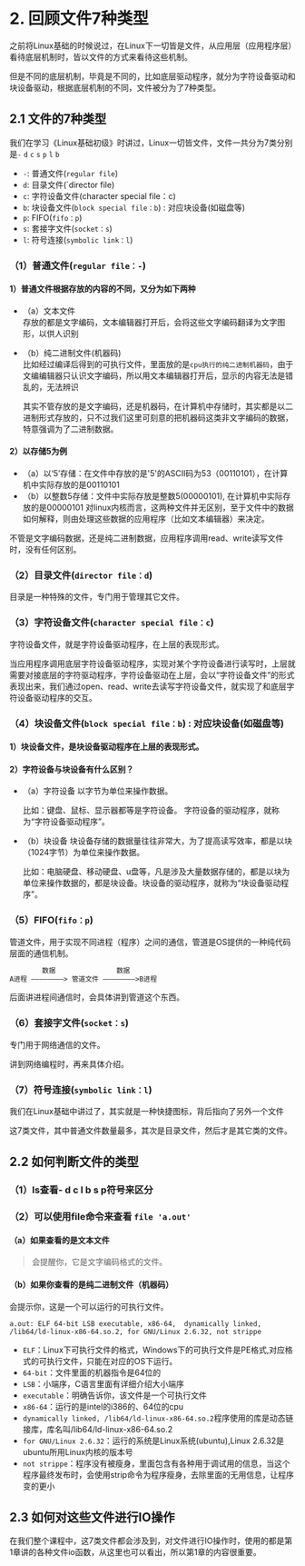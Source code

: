# 2. 回顾文件7种类型

之前将Linux基础的时候说过，在Linux下一切皆是文件，从应用层（应用程序层）看待底层机制时，皆以文件的方式来看待这些机制。

但是不同的底层机制，毕竟是不同的，比如底层驱动程序，就分为字符设备驱动和块设备驱动，根据底层机制的不同，文件被分为了7种类型。

## 2.1 文件的7种类型

我们在学习《Linux基础初级》时讲过，Linux一切皆文件，文件一共分为7类分别是`-` `d` `c` `s` `p` `l` `b`

+ `-`: 普通文件(`regular file`)
+ `d`: 目录文件(`director file)
+ `c`: 字符设备文件(character special file：c)
+ `b`: 块设备文件(`block special file：b`) : 对应块设备(如磁盘等)
+ `p`: FIFO(`fifo：p`)
+ `s`: 套接字文件(`socket：s`)
+ `l`: 符号连接(`symbolic link：l`)

### （1）普通文件(`regular file：-`)

#### 1）普通文件根据存放的内容的不同，又分为如下两种

+ （a）文本文件  
  存放的都是文字编码，文本编辑器打开后，会将这些文字编码翻译为文字图形，以供人识别 

+ （b）纯二进制文件(机器码)  
  比如经过编译后得到的可执行文件，里面放的是`cpu执行的纯二进制机器码`，由于文编编辑器只认识文字编码，所以用文本编辑器打开后，显示的内容无法是错乱的，无法辨识

  其实不管存放的是文字编码，还是机器码，在计算机中存储时，其实都是以二进制形式存放的，只不过我们这里可刻意的把机器码这类非文字编码的数据，特意强调为了二进制数据。

#### 2）以存储5为例

+ （a）以‘5’存储：在文件中存放的是'5'的ASCII码为53（00110101），在计算机中实际存放的是00110101
+ （b）以整数5存储：文件中实际存放是整数5(00000101), 在计算机中实际存放的是00000101 
    对linux内核而言，这两种文件并无区别，至于文件中的数据如何解释，则由处理这些数据的应用程序（比如文本编辑器）来决定。

不管是文字编码数据，还是纯二进制数据，应用程序调用read、write读写文件时，没有任何区别。

### （2）目录文件(`director file：d`)

目录是一种特殊的文件，专门用于管理其它文件。

### （3）字符设备文件(`character special file：c`)

字符设备文件，就是字符设备驱动程序，在上层的表现形式。

当应用程序调用底层字符设备驱动程序，实现对某个字符设备进行读写时，上层就需要对接底层的字符驱动程序，字符设备驱动在上层，会以“字符设备文件”的形式表现出来，我们通过open、read、write去读写字符设备文件，就实现了和底层字符设备驱动程序的交互。

### （4）块设备文件(`block special file：b`) : 对应块设备(如磁盘等)

#### 1）块设备文件，是块设备驱动程序在上层的表现形式。

#### 2）字符设备与块设备有什么区别？

+ （a）字符设备
  以字节为单位来操作数据。
  
  比如：键盘、鼠标、显示器都等是字符设备。
  字符设备的驱动程序，就称为“字符设备驱动程序”。

+ （b）块设备
  块设备存储的数据量往往非常大，为了提高读写效率，都是以块（1024字节）为单位来操作数据。

  比如：电脑硬盘、移动硬盘、u盘等，凡是涉及大量数据存储的，都是以块为单位来操作数据的，都是块设备。块设备的驱动程序，就称为“块设备驱动程序”。

### （5）FIFO(`fifo：p`)

管道文件，用于实现不同进程（程序）之间的通信，管道是OS提供的一种纯代码层面的通信机制。

```txt
        数据               数据
A进程 ————————> 管道文件 ————————>B进程
```

后面讲进程间通信时，会具体讲到管道这个东西。

### （6）套接字文件(`socket：s`)

专门用于网络通信的文件。

讲到网络编程时，再来具体介绍。

### （7）符号连接(`symbolic link：l`)

我们在Linux基础中讲过了，其实就是一种快捷图标，背后指向了另外一个文件

这7类文件，其中普通文件数量最多，其次是目录文件，然后才是其它类的文件。

## 2.2 如何判断文件的类型

### （1）ls查看- d c l b s p符号来区分

### （2）可以使用file命令来查看 `file 'a.out'`

#### （a）如果查看的是文本文件

> 会提醒你，它是文字编码格式的文件。

#### （b）如果你查看的是纯二进制文件（机器码）

会提示你，这是一个可以运行的可执行文件。

```shell
a.out: ELF 64-bit LSB executable, x86-64,  dynamically linked, /lib64/ld-linux-x86-64.so.2, for GNU/Linux 2.6.32, not strippe
```

+ `ELF`：Linux下可执行文件的格式，Windows下的可执行文件是PE格式,对应格式的可执行文件，只能在对应的OS下运行。
+ `64-bit`：文件里面的机器指令是64位的
+ `LSB`：小端序，C语言里面有详细介绍大小端序
+ `executable`：明确告诉你，该文件是一个可执行文件
+ `x86-64`：运行的是intel的i386的、64位的cpu
+ `dynamically linked, /lib64/ld-linux-x86-64.so.2`程序使用的库是动态链接库，库名叫/lib64/ld-linux-x86-64.so.2
+ `for GNU/Linux 2.6.32`：运行的系统是Linux系统(ubuntu),Linux 2.6.32是ubuntu所用Linux内核的版本号
+ `not strippe`：程序没有被瘦身，里面包含有各种用于调试用的信息，当这个程序最终发布时，会使用strip命令为程序瘦身，去除里面的无用信息，让程序变的更小

## 2.3 如何对这些文件进行IO操作

在我们整个课程中，这7类文件都会涉及到，对文件进行IO操作时，使用的都是第1章讲的各种文件io函数，从这里也可以看出，所以第1章的内容很重要。
